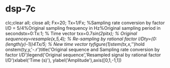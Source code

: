 # dsp-7c
clc;clear all; close all; Fx=20; Tx=1/Fx; %Sampling rate conversion by factor I/D = 5/4%Original sampling frequency in Hz%Original sampling period in secondstx=0:Tx:1; % Time vector txx=0.7*sin(2*pi*tx); % Original sequencey=resample(x,5,4); % Re-sampling by rational factor I/Dty=(0:(length(y)-1))*4*Tx/5; % New time vector tyfigure(1)stem(tx,x,'*')hold onstem(ty,y,'-.r')title('Original sequence and Sampling rate conversion by factor I/D')legend('Original sequence','Resampled signal by rational factor I/D')xlabel('Time (s)'), ylabel('Amplitude'),axis([0,1,-1,1])
